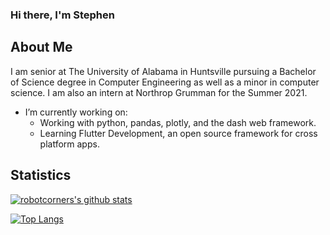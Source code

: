 ### Hi there, I'm Stephen

## About Me
I am senior at The University of Alabama in Huntsville pursuing a Bachelor of Science degree in Computer Engineering as well as a minor in computer science. I am also an intern at Northrop Grumman for the Summer 2021.

- I’m currently working on: 
    - Working with python, pandas, plotly, and the dash web framework.
    - Learning Flutter Development, an open source framework for cross platform apps.


## Statistics
[![robotcorners's github stats](https://github-readme-stats.vercel.app/api?username=robotcorner&theme=radical)](https://github.com/anuraghazra/github-readme-stats)

[![Top Langs](https://github-readme-stats.vercel.app/api/top-langs/?username=robotcorner&theme=radical&layout=compact)](https://github.com/anuraghazra/github-readme-stats)
